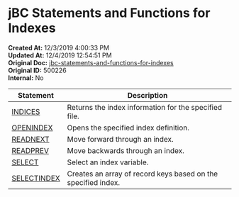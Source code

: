 # jBC Statements and Functions for Indexes

**Created At:** 12/3/2019 4:00:33 PM  
**Updated At:** 12/4/2019 12:54:51 PM  
**Original Doc:** [jbc-statements-and-functions-for-indexes](https://docs.jbase.com/48152-indexes/jbc-statements-and-functions-for-indexes)  
**Original ID:** 500226  
**Internal:** No  



| Statement <br>| Description <br>|
| --- | --- |
| [INDICES](./../../jbase-basic-%28jbc%29/indices)<br> | Returns the index information for the specified file.<br> |
| [OPENINDEX](./../../jbase-basic-%28jbc%29/openindex)<br> | Opens the specified index definition.<br> |
| [READNEXT](./../../jbase-basic-%28jbc%29/readnext-key)<br> | Move forward through an index.<br> |
| [READPREV](./../../jbase-basic-%28jbc%29/readprev)<br> | Move backwards through an index.<br> |
| [SELECT](./../select-%28with-index%29)<br> | Select an index variable.<br> |
| [SELECTINDEX](./../../jbase-basic-%28jbc%29/selectindex)<br> | Creates an array of record keys based on the specified index.<br> |



